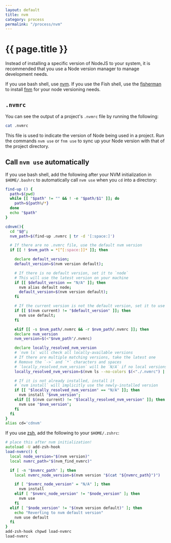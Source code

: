 ```yaml
---
layout: default
title: nvm
category: process
permalink: "/process/nvm"
---
```


# {{ page.title }}

Instead of installing a specific version of NodeJS to your
system, it is recommended that you use a Node version
manager to manage development needs.

If you use bash shell, use [nvm](https://github.com/creationix/nvm).
If you use the Fish shell, use the [fisherman](https://github.com/fisherman/fisherman)
to install [fnm](https://github.com/fisherman/fnm) for your
node versioning needs.

## `.nvmrc`

You can see the output of a project's `.nvmrc` file by
running the following:

```bash
cat .nvmrc
```

This file is used to indicate the version of Node being
used in a project. Run the commands `nvm use` or `fnm use`
to sync up your Node version with that of the project
directory.

## Call `nvm use` automatically

If you use bash shell, add the following after your NVM
initialization in `$HOME/.bashrc` to automatically call
`nvm use` when you `cd` into a directory:

```bash
find-up () {
  path=$(pwd)
  while [[ "$path" != "" && ! -e "$path/$1" ]]; do
    path=${path%/*}
  done
  echo "$path"
}

cdnvm(){
  cd "$@";
  nvm_path=$(find-up .nvmrc | tr -d '[:space:]')

  # If there are no .nvmrc file, use the default nvm version
  if [[ ! $nvm_path = *[^[:space:]]* ]]; then

    declare default_version;
    default_version=$(nvm version default);

    # If there is no default version, set it to `node`
    # This will use the latest version on your machine
    if [[ $default_version == "N/A" ]]; then
      nvm alias default node;
      default_version=$(nvm version default);
    fi

    # If the current version is not the default version, set it to use thdefault version
    if [[ $(nvm current) != "$default_version" ]]; then
      nvm use default;
    fi

    elif [[ -s $nvm_path/.nvmrc && -r $nvm_path/.nvmrc ]]; then
    declare nvm_version
    nvm_version=$(<"$nvm_path"/.nvmrc)

    declare locally_resolved_nvm_version
    # `nvm ls` will check all locally-available versions
    # If there are multiple matching versions, take the latest one
    # Remove the `->` and `*` characters and spaces
    # `locally_resolved_nvm_version` will be `N/A` if no local versions are found
    locally_resolved_nvm_version=$(nvm ls --no-colors $(<"./.nvmrc") | tail -1 | tr -d '\->*' | tr -d '[:space:]')

    # If it is not already installed, install it
    # `nvm install` will implicitly use the newly-installed version
    if [[ "$locally_resolved_nvm_version" == "N/A" ]]; then
      nvm install "$nvm_version";
    elif [[ $(nvm current) != "$locally_resolved_nvm_version" ]]; then
      nvm use "$nvm_version";
    fi
  fi
}
alias cd='cdnvm'
```

If you use [zsh](https://www.zsh.org/), add the following
to your `$HOME/.zshrc`:

```zsh
# place this after nvm initialization!
autoload -U add-zsh-hook
load-nvmrc() {
  local node_version="$(nvm version)"
  local nvmrc_path="$(nvm_find_nvmrc)"

  if [ -n "$nvmrc_path" ]; then
    local nvmrc_node_version=$(nvm version "$(cat "${nvmrc_path}")")

    if [ "$nvmrc_node_version" = "N/A" ]; then
      nvm install
    elif [ "$nvmrc_node_version" != "$node_version" ]; then
      nvm use
    fi
  elif [ "$node_version" != "$(nvm version default)" ]; then
    echo "Reverting to nvm default version"
    nvm use default
  fi
}
add-zsh-hook chpwd load-nvmrc
load-nvmrc
```
